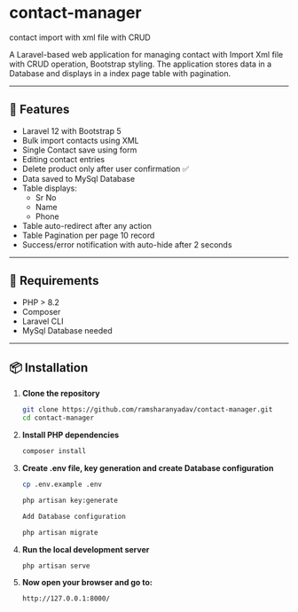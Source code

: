 # contact-manager
contact import with xml file with CRUD

A Laravel-based web application for managing contact with Import Xml file with CRUD operation, Bootstrap styling. The application stores data in a Database and displays in a index page table with pagination.

---

## 🚀 Features

- Laravel 12 with Bootstrap 5
- Bulk import contacts using XML
- Single Contact save using form
- Editing contact entries
- Delete product only after user confirmation ✅
- Data saved to MySql Database
- Table displays:
  - Sr No
  - Name
  - Phone
- Table auto-redirect after any action
- Table Pagination per page 10 record
- Success/error notification with auto-hide after 2 seconds

---

## 🧱 Requirements

- PHP > 8.2
- Composer
- Laravel CLI
- MySql Database needed
---

## 📦 Installation

1. **Clone the repository**
   ```bash
   git clone https://github.com/ramsharanyadav/contact-manager.git
   cd contact-manager

2. **Install PHP dependencies**
    ```bash
    composer install

3. **Create .env file, key generation and create Database configuration**

    ```bash
    cp .env.example .env

    php artisan key:generate

    Add Database configuration

    php artisan migrate

4. **Run the local development server**
    ```bash
    php artisan serve

5. **Now open your browser and go to:**
    ```
    http://127.0.0.1:8000/
